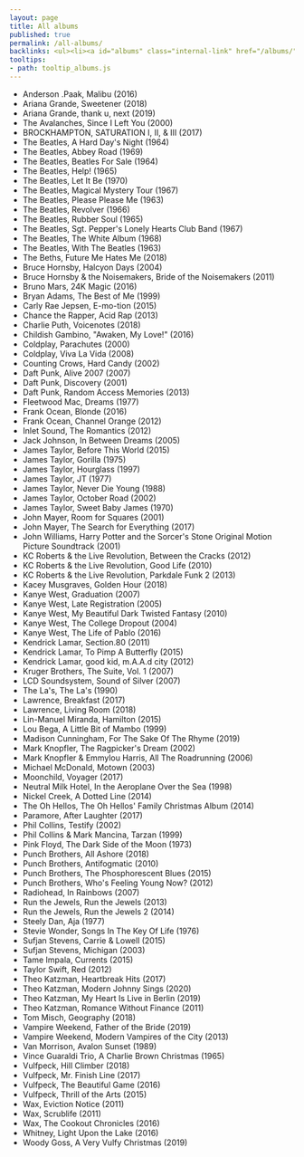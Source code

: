 ```yaml
---
layout: page
title: All albums
published: true
permalink: /all-albums/
backlinks: <ul><li><a id="albums" class="internal-link" href="/albums/">Albums</a></li></ul>
tooltips: 
- path: tooltip_albums.js
---
```


* Anderson .Paak, Malibu (2016)
* Ariana Grande, Sweetener (2018)
* Ariana Grande, thank u, next (2019)
* The Avalanches, Since I Left You (2000)
* BROCKHAMPTON, SATURATION I, II, & III (2017)
* The Beatles, A Hard Day's Night (1964)
* The Beatles, Abbey Road (1969)
* The Beatles, Beatles For Sale (1964)
* The Beatles, Help! (1965)
* The Beatles, Let It Be (1970)
* The Beatles, Magical Mystery Tour (1967)
* The Beatles, Please Please Me (1963)
* The Beatles, Revolver (1966)
* The Beatles, Rubber Soul (1965)
* The Beatles, Sgt. Pepper's Lonely Hearts Club Band (1967)
* The Beatles, The White Album (1968)
* The Beatles, With The Beatles (1963)
* The Beths, Future Me Hates Me (2018)
* Bruce Hornsby, Halcyon Days (2004)
* Bruce Hornsby & the Noisemakers, Bride of the Noisemakers (2011)
* Bruno Mars, 24K Magic (2016)
* Bryan Adams, The Best of Me (1999)
* Carly Rae Jepsen, E-mo-tion (2015)
* Chance the Rapper, Acid Rap (2013)
* Charlie Puth, Voicenotes (2018)
* Childish Gambino, "Awaken, My Love!" (2016)
* Coldplay, Parachutes (2000)
* Coldplay, Viva La Vida (2008)
* Counting Crows, Hard Candy (2002)
* Daft Punk, Alive 2007 (2007)
* Daft Punk, Discovery (2001)
* Daft Punk, Random Access Memories (2013)
* Fleetwood Mac, Dreams (1977)
* Frank Ocean, Blonde (2016)
* Frank Ocean, Channel Orange (2012)
* Inlet Sound, The Romantics (2012)
* Jack Johnson, In Between Dreams (2005)
* James Taylor, Before This World (2015)
* James Taylor, Gorilla (1975)
* James Taylor, Hourglass (1997)
* James Taylor, JT (1977)
* James Taylor, Never Die Young (1988)
* James Taylor, October Road (2002)
* James Taylor, Sweet Baby James (1970)
* John Mayer, Room for Squares (2001)
* John Mayer, The Search for Everything (2017)
* John Williams, Harry Potter and the Sorcer's Stone Original Motion Picture Soundtrack (2001)
* KC Roberts & the Live Revolution, Between the Cracks (2012)
* KC Roberts & the Live Revolution, Good Life (2010)
* KC Roberts & the Live Revolution, Parkdale Funk 2 (2013)
* Kacey Musgraves, Golden Hour (2018)
* Kanye West, Graduation (2007)
* Kanye West, Late Registration (2005)
* Kanye West, My Beautiful Dark Twisted Fantasy (2010)
* Kanye West, The College Dropout (2004)
* Kanye West, The Life of Pablo (2016)
* Kendrick Lamar, Section.80 (2011)
* Kendrick Lamar, To Pimp A Butterfly (2015)
* Kendrick Lamar, good kid, m.A.A.d city (2012)
* Kruger Brothers, The Suite, Vol. 1 (2007)
* LCD Soundsystem, Sound of Silver (2007)
* The La's, The La's (1990)
* Lawrence, Breakfast (2017)
* Lawrence, Living Room (2018)
* Lin-Manuel Miranda, Hamilton (2015)
* Lou Bega, A Little Bit of Mambo (1999)
* Madison Cunningham, For The Sake Of The Rhyme (2019)
* Mark Knopfler, The Ragpicker's Dream (2002)
* Mark Knopfler & Emmylou Harris, All The Roadrunning (2006)
* Michael McDonald, Motown (2003)
* Moonchild, Voyager (2017)
* Neutral Milk Hotel, In the Aeroplane Over the Sea (1998)
* Nickel Creek, A Dotted Line (2014)
* The Oh Hellos, The Oh Hellos' Family Christmas Album (2014)
* Paramore, After Laughter (2017)
* Phil Collins, Testify (2002)
* Phil Collins & Mark Mancina, Tarzan (1999)
* Pink Floyd, The Dark Side of the Moon (1973)
* Punch Brothers, All Ashore (2018)
* Punch Brothers, Antifogmatic (2010)
* Punch Brothers, The Phosphorescent Blues (2015)
* Punch Brothers, Who's Feeling Young Now? (2012)
* Radiohead, In Rainbows (2007)
* Run the Jewels, Run the Jewels (2013)
* Run the Jewels, Run the Jewels 2 (2014)
* Steely Dan, Aja (1977)
* Stevie Wonder, Songs In The Key Of Life (1976)
* Sufjan Stevens, Carrie & Lowell (2015)
* Sufjan Stevens, Michigan (2003)
* Tame Impala, Currents (2015)
* Taylor Swift, Red (2012)
* Theo Katzman, Heartbreak Hits (2017)
* Theo Katzman, Modern Johnny Sings (2020)
* Theo Katzman, My Heart Is Live in Berlin (2019)
* Theo Katzman, Romance Without Finance (2011)
* Tom Misch, Geography (2018)
* Vampire Weekend, Father of the Bride (2019)
* Vampire Weekend, Modern Vampires of the City (2013)
* Van Morrison, Avalon Sunset (1989)
* Vince Guaraldi Trio, A Charlie Brown Christmas (1965)
* Vulfpeck, Hill Climber (2018)
* Vulfpeck, Mr. Finish Line (2017)
* Vulfpeck, The Beautiful Game (2016)
* Vulfpeck, Thrill of the Arts (2015)
* Wax, Eviction Notice (2011)
* Wax, Scrublife (2011)
* Wax, The Cookout Chronicles (2016)
* Whitney, Light Upon the Lake (2016)
* Woody Goss, A Very Vulfy Christmas (2019)
